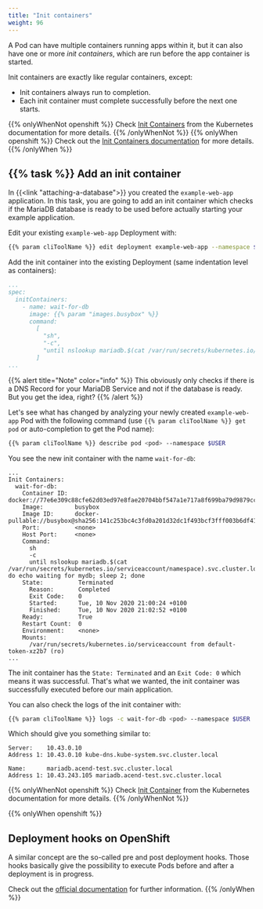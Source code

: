 ```yaml
---
title: "Init containers"
weight: 96
---
```


A Pod can have multiple containers running apps within it, but it can also have one or more _init containers_, which are run before the app container is started.

Init containers are exactly like regular containers, except:

* Init containers always run to completion.
* Each init container must complete successfully before the next one starts.

{{% onlyWhenNot openshift %}}
Check [Init Containers](https://kubernetes.io/docs/concepts/workloads/pods/init-containers/) from the Kubernetes documentation for more details.
{{% /onlyWhenNot %}}
{{% onlyWhen openshift %}}
Check out the [Init Containers documentation](https://docs.openshift.com/container-platform/latest/nodes/containers/nodes-containers-init.html) for more details.
{{% /onlyWhen %}}


## {{% task %}} Add an init container

In {{<link "attaching-a-database">}} you created the `example-web-app` application. In this task, you are going to add an init container which checks if the MariaDB database is ready to be used before actually starting your example application.

Edit your existing `example-web-app` Deployment with:

```bash
{{% param cliToolName %}} edit deployment example-web-app --namespace $USER
```

Add the init container into the existing Deployment (same indentation level as containers):

```yaml
...
spec:
  initContainers:
    - name: wait-for-db
      image: {{% param "images.busybox" %}}
      command:
        [
          "sh",
          "-c",
          "until nslookup mariadb.$(cat /var/run/secrets/kubernetes.io/serviceaccount/namespace).svc.cluster.local; do echo waiting for mydb; sleep 2; done",
        ]
...
```

{{% alert title="Note" color="info" %}}
This obviously only checks if there is a DNS Record for your MariaDB Service and not if the database is ready. But you get the idea, right?
{{% /alert %}}

Let's see what has changed by analyzing your newly created `example-web-app` Pod with the following command (use `{{% param cliToolName %}} get pod` or auto-completion to get the Pod name):

```bash
{{% param cliToolName %}} describe pod <pod> --namespace $USER
```

You see the new init container with the name `wait-for-db`:

```
...
Init Containers:
  wait-for-db:
    Container ID:  docker://77e6e309c88cfe62d03ed97e8fae20704bbf547a1e717a8f699ba79d9879cca2
    Image:         busybox
    Image ID:      docker-pullable://busybox@sha256:141c253bc4c3fd0a201d32dc1f493bcf3fff003b6df416dea4f41046e0f37d47
    Port:          <none>
    Host Port:     <none>
    Command:
      sh
      -c
      until nslookup mariadb.$(cat /var/run/secrets/kubernetes.io/serviceaccount/namespace).svc.cluster.local; do echo waiting for mydb; sleep 2; done
    State:          Terminated
      Reason:       Completed
      Exit Code:    0
      Started:      Tue, 10 Nov 2020 21:00:24 +0100
      Finished:     Tue, 10 Nov 2020 21:02:52 +0100
    Ready:          True
    Restart Count:  0
    Environment:    <none>
    Mounts:
      /var/run/secrets/kubernetes.io/serviceaccount from default-token-xz2b7 (ro)
...
```

The init container has the `State: Terminated` and an `Exit Code: 0` which means it was successful. That's what we wanted, the init container was successfully executed before our main application.

You can also check the logs of the init container with:

```bash
{{% param cliToolName %}} logs -c wait-for-db <pod> --namespace $USER
```

Which should give you something similar to:

```
Server:    10.43.0.10
Address 1: 10.43.0.10 kube-dns.kube-system.svc.cluster.local

Name:      mariadb.acend-test.svc.cluster.local
Address 1: 10.43.243.105 mariadb.acend-test.svc.cluster.local
```

{{% onlyWhenNot openshift %}}
Check [Init Container](https://kubernetes.io/docs/concepts/workloads/pods/init-containers/) from the Kubernetes documentation for more details.
{{% /onlyWhenNot %}}

{{% onlyWhen openshift %}}


## Deployment hooks on OpenShift

A similar concept are the so-called pre and post deployment hooks. Those hooks basically give the possibility to execute Pods before and after a deployment is in progress.

Check out the [official documentation](https://docs.openshift.com/container-platform/latest/applications/deployments/deployment-strategies.html) for further information.
{{% /onlyWhen %}}
